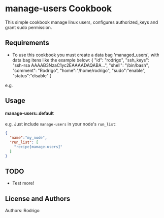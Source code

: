 manage-users Cookbook
=====================
This simple cookbook manage linux users, configures authorized_keys and grant sudo permission.

Requirements
------------

   - To use this cookbook you must create a data bag 'managed_users', with data bag itens like the example below:
{
  "id": "rodrigo",
  "ssh_keys": "ssh-rsa AAAAB3NzaC1yc2EAAAADAQABA...",
  "shell": "\/bin\/bash",
  "comment": "Rodrigo",
  "home":"/home/rodrigo",
  "sudo":"enable",
  "status":"disable"
}   

e.g.

Usage
-----
#### manage-users::default

e.g.
Just include `manage-users` in your node's `run_list`:

```json
{
  "name":"my_node",
  "run_list": [
    "recipe[manage-users]"
  ]
}
```

TODO
-----
  - Test more! 

License and Authors
-------------------
Authors: Rodrigo